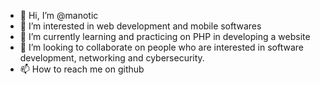 - 👋 Hi, I’m @manotic
- 👀 I’m interested in web development and mobile softwares
- 🌱 I’m currently learning and practicing on PHP in developing a website
- 💞️ I’m looking to collaborate on people who are interested in software development, networking and cybersecurity.
- 📫 How to reach me on github

<!---
manotic/manotic is a ✨ special ✨ repository because its `README.md` (this file) appears on your GitHub profile.
You can click the Preview link to take a look at your changes.
--->
